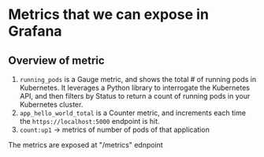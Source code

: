 # Metrics that we can expose in Grafana

## Overview of metric

1. `running_pods` is a Gauge metric, and shows the total # of running pods in Kubernetes. It leverages a Python library to interrogate the Kubernetes API, and then filters by Status to return a count of running pods in your Kubernetes cluster.
2. `app_hello_world_total` is a Counter metric, and increments each time the `https://localhost:5000` endpoint is hit.
3. `count:up1` -> metrics of number of pods of that application

The metrics are exposed at "/metrics" ednpoint